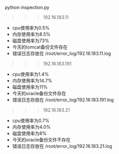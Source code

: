 python inspection.py
>>>192.16.183.11
+  cpu使用率为0.5%
+  内存使用率为8.5%
+  磁盘使用率为73%
+  今天的tomcat备份文件存在
+  错误日志存放在 /root/error_log/192.16.183.11.log

>>>192.16.183.191
+  cpu使用率为1.4%
+  内存使用率为14.7%
+  磁盘使用率为11%
+  今天的oracle备份文件存在
+  错误日志存放在 /root/error_log/192.16.183.191.log

>>>192.16.183.21
+  cpu使用率为0.7%
+  内存使用率为4.0%
+  磁盘使用率为8%
+  今天的oracle备份文件不存在
+  错误日志存放在 /root/error_log/192.16.183.21.log
